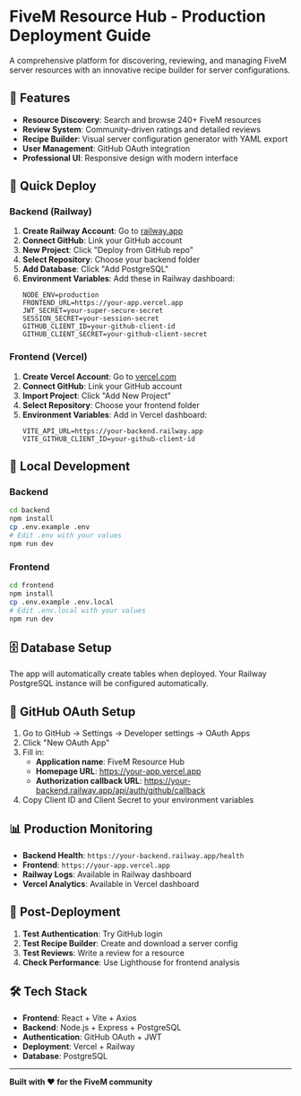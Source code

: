 # FiveM Resource Hub - Production Deployment Guide

A comprehensive platform for discovering, reviewing, and managing FiveM server resources with an innovative recipe builder for server configurations.

## 🎯 Features

- **Resource Discovery**: Search and browse 240+ FiveM resources
- **Review System**: Community-driven ratings and detailed reviews
- **Recipe Builder**: Visual server configuration generator with YAML export
- **User Management**: GitHub OAuth integration
- **Professional UI**: Responsive design with modern interface

## 🚀 Quick Deploy

### Backend (Railway)

1. **Create Railway Account**: Go to [railway.app](https://railway.app)
2. **Connect GitHub**: Link your GitHub account
3. **New Project**: Click "Deploy from GitHub repo"
4. **Select Repository**: Choose your backend folder
5. **Add Database**: Click "Add PostgreSQL"
6. **Environment Variables**: Add these in Railway dashboard:
   ```
   NODE_ENV=production
   FRONTEND_URL=https://your-app.vercel.app
   JWT_SECRET=your-super-secure-secret
   SESSION_SECRET=your-session-secret
   GITHUB_CLIENT_ID=your-github-client-id
   GITHUB_CLIENT_SECRET=your-github-client-secret
   ```

### Frontend (Vercel)

1. **Create Vercel Account**: Go to [vercel.com](https://vercel.com)
2. **Connect GitHub**: Link your GitHub account
3. **Import Project**: Click "Add New Project"
4. **Select Repository**: Choose your frontend folder
5. **Environment Variables**: Add in Vercel dashboard:
   ```
   VITE_API_URL=https://your-backend.railway.app
   VITE_GITHUB_CLIENT_ID=your-github-client-id
   ```

## 🔧 Local Development

### Backend
```bash
cd backend
npm install
cp .env.example .env
# Edit .env with your values
npm run dev
```

### Frontend
```bash
cd frontend
npm install
cp .env.example .env.local
# Edit .env.local with your values
npm run dev
```

## 🗄️ Database Setup

The app will automatically create tables when deployed. Your Railway PostgreSQL instance will be configured automatically.

## 🔐 GitHub OAuth Setup

1. Go to GitHub → Settings → Developer settings → OAuth Apps
2. Click "New OAuth App"
3. Fill in:
   - **Application name**: FiveM Resource Hub
   - **Homepage URL**: https://your-app.vercel.app
   - **Authorization callback URL**: https://your-backend.railway.app/api/auth/github/callback
4. Copy Client ID and Client Secret to your environment variables

## 📊 Production Monitoring

- **Backend Health**: `https://your-backend.railway.app/health`
- **Frontend**: `https://your-app.vercel.app`
- **Railway Logs**: Available in Railway dashboard
- **Vercel Analytics**: Available in Vercel dashboard

## 🎉 Post-Deployment

1. **Test Authentication**: Try GitHub login
2. **Test Recipe Builder**: Create and download a server config
3. **Test Reviews**: Write a review for a resource
4. **Check Performance**: Use Lighthouse for frontend analysis

## 🛠️ Tech Stack

- **Frontend**: React + Vite + Axios
- **Backend**: Node.js + Express + PostgreSQL
- **Authentication**: GitHub OAuth + JWT
- **Deployment**: Vercel + Railway
- **Database**: PostgreSQL

---

**Built with ❤️ for the FiveM community**
